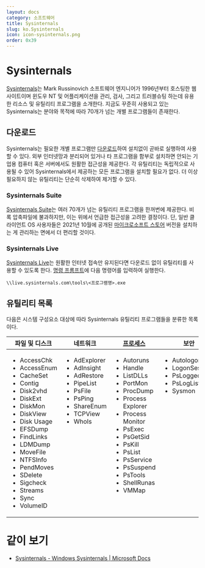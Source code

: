 ```yaml
---
layout: docs
category: 소프트웨어
title: Sysinternals
slug: ko.Sysinternals
icon: icon-sysinternals.png
order: 0x39
---
```

# Sysinternals
[Sysinternals](https://ko.wikipedia.org/wiki/Sysinternals)는 Mark Russinovich 소프트웨어 엔지니어가 1996년부터 호스팅한 웹사이트이며 윈도우 NT 및 어플리케이션을 관리, 검사, 그리고 트러블슈팅 하는데 유용한 리소스 및 유틸리티 프로그램을 소개한다. 지금도 꾸준히 사용되고 있는 Sysinternals는 분야와 목적에 따라 70개가 넘는 개별 프로그램들이 존재한다.

## 다운로드
Sysinternals는 필요한 개별 프로그램만 [다운로드](https://docs.microsoft.com/ko-kr/sysinternals/downloads/)하여 설치없이 곧바로 실행하여 사용할 수 있다. 외부 인터넷망과 분리되어 있거나 타 프로그램을 함부로 설치하면 안되는 기업용 컴퓨터 혹은 서버에서도 원활한 접근성을 제공한다. 각 유틸리티는 독립적으로 사용될 수 있어 Sysinternals에서 제공하는 모든 프로그램을 설치할 필요가 없다. 더 이상 필요하지 않는 유틸리티는 단순히 삭제하여 제거할 수 있다.

### Sysinternals Suite
[Sysinternals Suite](https://docs.microsoft.com/ko-kr/sysinternals/downloads/sysinternals-suite)는 여러 70개가 넘는 유틸리티 프로그램을 한꺼번에 제공한다. 비록 압축파일에 불과하지만, 이는 위에서 언급한 접근성을 고려한 결정이다. 단, 일반 클라이언트 OS 사용자들은 2021년 10월에 공개된 [마이크로소프트 스토어](https://apps.microsoft.com/store/detail/sysinternals-suite/9P7KNL5RWT25) 버전을 설치하는 게 관리하는 면에서 더 편리할 것이다.

### Sysinternals Live
[Sysinternals Live](https://live.sysinternals.com/)는 원활한 인터넷 접속만 유지된다면 다운로드 없이 유틸리티를 사용할 수 있도록 한다. [명령 프롬프트](https://ko.wikipedia.org/wiki/Cmd.exe)에 다음 명령어를 입력하여 실행한다.

```
\\live.sysinternals.com\tools\<프로그램명>.exe
```

## 유틸리티 목록
다음은 시스템 구성요소 대상에 따라 Sysinternals 유틸리티 프로그램들을 분류한 목록이다.

<table style="table-layout: fixed; width: 100%">
  <thead>
    <tr>
      <th>파일 및 디스크</th>
      <th>네트워크</th>
      <th><a href="ko.Process">프로세스</a></th>
      <th>보안</th>
      <th>시스템 정보</th>
      <th>기타</th>
    </tr>
  </thead>
  <tbody>
    <tr style="vertical-align: top; overflow-wrap: break-word;">
      <td>
        <ul>
          <li>AccessChk</li>
          <li>AccessEnum</li>
          <li>CacheSet</li>
          <li>Contig</li>
          <li>Disk2vhd</li>
          <li>DiskExt</li>
          <li>DiskMon</li>
          <li>DiskView</li>
          <li>Disk Usage</li>
          <li>EFSDump</li>
          <li>FindLinks</li>
          <li>LDMDump</li>
          <li>MoveFile</li>
          <li>NTFSInfo</li>
          <li>PendMoves</li>
          <li>SDelete</li>
          <li>Sigcheck</li>
          <li>Streams</li>
          <li>Sync</li>
          <li>VolumeID</li>
        </ul>
      </td>
      <td>
        <ul>
          <li>AdExplorer</li>
          <li>AdInsight</li>
          <li>AdRestore</li>
          <li>PipeList</li>
          <li>PsFile</li>
          <li>PsPing</li>
          <li>ShareEnum</li>
          <li>TCPView</li>
          <li>WhoIs</li>
        </ul>
      </td>
      <td>
        <ul>
          <li>Autoruns</li>
          <li>Handle</li>
          <li>ListDLLs</li>
          <li>PortMon</li>
          <li>ProcDump</li>
          <li>Process Explorer</li>
          <li>Process Monitor</li>
          <li>PsExec</li>
          <li>PsGetSid</li>
          <li>PsKill</li>
          <li>PsList</li>
          <li>PsService</li>
          <li>PsSuspend</li>
          <li>PsTools</li>
          <li>ShellRunas</li>
          <li>VMMap</li>
        </ul>
      </td>
      <td>
        <ul>
          <li>Autologon</li>
          <li>LogonSessions</li>
          <li>PsLoggedOn</li>
          <li>PsLogList</li>
          <li>Sysmon</li>
        </ul>
      </td>
      <td>
        <ul>
          <li>ClockRes</li>
          <li>Coreinfo</li>
          <li>LiveKD</li>
          <li>LoadOrder</li>
          <li>PsInfo</li>
          <li>RAMMap</li>
          <li>WinObj</li>
        </ul>
      </td>
      <td>
        <ul>
          <li>BgInfo</li>
          <li>BlueScreen</li>
          <li>CpuStres</li>
          <li>Ctrl2Cap</li>
          <li>DebugView</li>
          <li>Desktops</li>
          <li>Hex2dec</li>
          <li>Junction</li>
          <li>NotMyFault</li>
          <li>PsPasswd</li>
          <li>PsShutdown</li>
          <li>RDCMan</li>
          <li>RegDelNull</li>
          <li>RegHide</li>
          <li>RegJump</li>
          <li>Registry Usage</li>
          <li>Strings</li>
          <li>Testlimit</li>
          <li>ZoomIt</li>
        </ul>
      </td>
    </tr>
  </tbody>
</table>

# 같이 보기
* [Sysinternals - Windows Sysinternals &#124; Microsoft Docs](https://docs.microsoft.com/ko-kr/sysinternals/)
